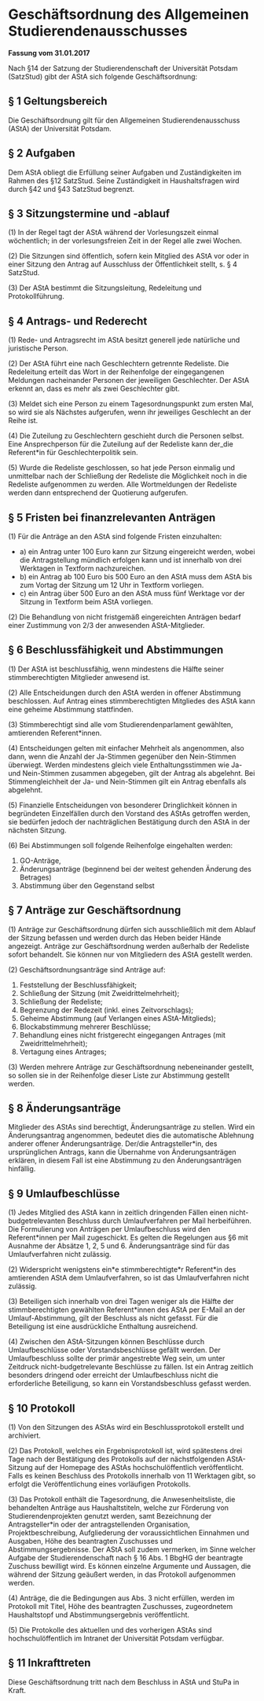 # Geschäftsordnung des Allgemeinen Studierendenausschusses

**Fassung vom 31.01.2017**

Nach §14 der Satzung der Studierendenschaft der Universität Potsdam (SatzStud) gibt der AStA sich folgende Geschäftsordnung:

## § 1 Geltungsbereich

Die Geschäftsordnung gilt für den Allgemeinen Studierendenausschuss (AStA) der Universität Potsdam.

## § 2 Aufgaben

Dem AStA obliegt die Erfüllung seiner Aufgaben und Zuständigkeiten im Rahmen des §12 SatzStud. Seine Zuständigkeit in Haushaltsfragen wird durch §42 und §43 SatzStud begrenzt.

## § 3 Sitzungstermine und -ablauf

(1) In der Regel tagt der AStA während der Vorlesungszeit einmal wöchentlich; in der vorlesungsfreien Zeit in der Regel alle zwei Wochen.

(2) Die Sitzungen sind öffentlich, sofern kein Mitglied des AStA vor oder in einer Sitzung den Antrag auf Ausschluss der Öffentlichkeit stellt, s. § 4 SatzStud.

(3) Der AStA bestimmt die Sitzungsleitung, Redeleitung und Protokollführung.

## § 4 Antrags- und Rederecht

(1) Rede- und Antragsrecht im AStA besitzt generell jede natürliche und juristische Person.

(2) Der AStA führt eine nach Geschlechtern getrennte Redeliste. Die Redeleitung erteilt das Wort in der Reihenfolge der eingegangenen Meldungen nacheinander Personen der jeweiligen Geschlechter. Der AStA erkennt an, dass es mehr als zwei Geschlechter gibt.

(3) Meldet sich eine Person zu einem Tagesordnungspunkt zum ersten Mal, so wird sie als Nächstes aufgerufen, wenn ihr jeweiliges Geschlecht an der Reihe ist.

(4) Die Zuteilung zu Geschlechtern geschieht durch die Personen selbst. Eine Ansprechperson für die Zuteilung auf der Redeliste kann der_die Referent\*in für Geschlechterpolitik sein.

(5) Wurde die Redeliste geschlossen, so hat jede Person einmalig und unmittelbar nach der Schließung der Redeliste die Möglichkeit noch in die Redeliste aufgenommen zu werden. Alle Wortmeldungen der Redeliste werden dann entsprechend der Quotierung aufgerufen.

## § 5 Fristen bei finanzrelevanten Anträgen
(1) Für die Anträge an den AStA sind folgende Fristen einzuhalten:

- a) ein Antrag unter 100 Euro kann zur Sitzung eingereicht werden, wobei die Antragstellung
mündlich erfolgen kann und ist innerhalb von drei Werktagen in Textform nachzureichen.
- b) ein Antrag ab 100 Euro bis 500 Euro an den AStA muss dem AStA bis zum Vortag der
Sitzung um 12 Uhr in Textform vorliegen.
- c) ein Antrag über 500 Euro an den AStA muss fünf Werktage vor der Sitzung in Textform
beim AStA vorliegen.

(2) Die Behandlung von nicht fristgemäß eingereichten Anträgen bedarf einer Zustimmung von 2/3 der anwesenden AStA-Mitglieder.

## § 6 Beschlussfähigkeit und Abstimmungen

(1) Der AStA ist beschlussfähig, wenn mindestens die Hälfte seiner stimmberechtigten Mitglieder anwesend ist.

(2) Alle Entscheidungen durch den AStA werden in offener Abstimmung beschlossen. Auf Antrag eines stimmberechtigten Mitgliedes des AStA kann eine geheime Abstimmung stattfinden.

(3) Stimmberechtigt sind alle vom Studierendenparlament gewählten, amtierenden Referent\*innen.

(4) Entscheidungen gelten mit einfacher Mehrheit als angenommen, also dann, wenn die Anzahl der Ja-Stimmen gegenüber den Nein-Stimmen überwiegt. Werden mindestens gleich viele Enthaltungsstimmen wie Ja- und Nein-Stimmen zusammen abgegeben, gilt der Antrag als abgelehnt. Bei Stimmengleichheit der Ja- und Nein-Stimmen gilt ein Antrag ebenfalls als abgelehnt.

(5) Finanzielle Entscheidungen von besonderer Dringlichkeit können in begründeten Einzelfällen durch den Vorstand des AStAs getroffen werden, sie bedürfen jedoch der nachträglichen Bestätigung durch den AStA in der nächsten Sitzung.

(6) Bei Abstimmungen soll folgende Reihenfolge eingehalten werden:

1. GO-Anträge,
2. Änderungsanträge (beginnend bei der weitest gehenden Änderung des Betrages)
3. Abstimmung über den Gegenstand selbst

## § 7 Anträge zur Geschäftsordnung

(1) Anträge zur Geschäftsordnung dürfen sich ausschließlich mit dem Ablauf der Sitzung befassen und werden durch das Heben beider Hände angezeigt. Anträge zur Geschäftsordnung werden außerhalb der Redeliste sofort behandelt. Sie können nur von Mitgliedern des AStA gestellt werden.

(2) Geschäftsordnungsanträge sind Anträge auf:

1. Feststellung der Beschlussfähigkeit;
2. Schließung der Sitzung (mit Zweidrittelmehrheit);
3. Schließung der Redeliste;
4. Begrenzung der Redezeit (inkl. eines Zeitvorschlags);
5. Geheime Abstimmung (auf Verlangen eines AStA-Mitglieds);
6. Blockabstimmung mehrerer Beschlüsse;
7. Behandlung eines nicht fristgerecht eingegangen Antrages (mit Zweidrittelmehrheit);
8. Vertagung eines Antrages;

(3) Werden mehrere Anträge zur Geschäftsordnung nebeneinander gestellt, so sollen sie in der Reihenfolge dieser Liste zur Abstimmung gestellt werden.

## § 8 Änderungsanträge
Mitglieder des AStAs sind berechtigt, Änderungsanträge zu stellen. Wird ein Änderungsantrag angenommen, bedeutet dies die automatische Ablehnung anderer offener Änderungsanträge. Der/die Antragsteller\*in, des ursprünglichen Antrags, kann die Übernahme von Änderungsanträgen erklären, in diesem Fall ist eine Abstimmung zu den Änderungsanträgen hinfällig.

## § 9 Umlaufbeschlüsse

(1) Jedes Mitglied des AStA kann in zeitlich dringenden Fällen einen nicht-budgetrelevanten Beschluss durch Umlaufverfahren per Mail herbeiführen. Die Formulierung von Anträgen per Umlaufbeschluss wird den Referent\*innen per Mail zugeschickt. Es gelten die Regelungen aus §6 mit Ausnahme der Absätze 1, 2, 5 und 6. Änderungsanträge sind für das Umlaufverfahren nicht zulässig.

(2) Widerspricht wenigstens ein\*e stimmberechtigte\*r Referent\*in des amtierenden AStA dem Umlaufverfahren, so ist das Umlaufverfahren nicht zulässig.

(3) Beteiligen sich innerhalb von drei Tagen weniger als die Hälfte der stimmberechtigten gewählten Referent\*innen des AStA per E-Mail an der Umlauf-Abstimmung, gilt der Beschluss als nicht gefasst. Für die Beteiligung ist eine ausdrückliche Enthaltung ausreichend.

(4) Zwischen den AStA-Sitzungen können Beschlüsse durch Umlaufbeschlüsse oder Vorstandsbeschlüsse gefällt werden. Der Umlaufbeschluss sollte der primär angestrebte Weg sein, um unter Zeitdruck nicht-budgetrelevante Beschlüsse zu fällen. Ist ein Antrag zeitlich besonders dringend oder erreicht der Umlaufbeschluss nicht die erforderliche Beteiligung, so kann ein Vorstandsbeschluss gefasst werden.

## § 10 Protokoll

(1) Von den Sitzungen des AStAs wird ein Beschlussprotokoll erstellt und archiviert.

(2) Das Protokoll, welches ein Ergebnisprotokoll ist, wird spätestens drei Tage nach der Bestätigung des Protokolls auf der nächstfolgenden AStA-Sitzung auf der Homepage des AStAs hochschulöffentlich veröffentlicht. Falls es keinen Beschluss des Protokolls innerhalb von 11 Werktagen gibt, so erfolgt die Veröffentlichung eines vorläufigen Protokolls.

(3) Das Protokoll enthält die Tagesordnung, die Anwesenheitsliste, die behandelten Anträge aus Haushaltstiteln, welche zur Förderung von Studierendenprojekten genutzt werden, samt Bezeichnung der Antragsteller\*in oder der antragstellenden Organisation, Projektbeschreibung, Aufgliederung der voraussichtlichen Einnahmen und Ausgaben, Höhe des beantragten Zuschusses und Abstimmungsergebnisse. Der AStA soll zudem vermerken, im Sinne welcher Aufgabe der Studierendenschaft nach § 16 Abs. 1 BbgHG der beantragte Zuschuss bewilligt wird. Es können einzelne Argumente und Aussagen, die während der Sitzung geäußert werden, in das Protokoll aufgenommen werden.

(4) Anträge, die die Bedingungen aus Abs. 3 nicht erfüllen, werden im Protokoll mit Titel, Höhe des beantragten Zuschusses, zugeordnetem Haushaltstopf und Abstimmungsergebnis veröffentlicht.

(5) Die Protokolle des aktuellen und des vorherigen AStAs sind hochschulöffentlich im Intranet der Universität Potsdam verfügbar.

## § 11 Inkrafttreten
Diese Geschäftsordnung tritt nach dem Beschluss in AStA und StuPa in Kraft.
